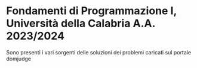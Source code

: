 # Fondamenti di Programmazione I, Università della Calabria A.A. 2023/2024

Sono presenti i vari sorgenti delle soluzioni dei problemi caricati sul portale domjudge
